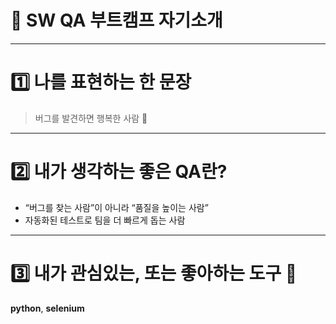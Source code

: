 # 👋 SW QA 부트캠프 자기소개
---

# 1️⃣ 나를 표현하는 한 문장
> 버그를 발견하면 행복한 사람 🐞
---
# 2️⃣ 내가 생각하는 좋은 QA란?
- “버그를 찾는 사람”이 아니라 “품질을 높이는 사람”
- 자동화된 테스트로 팀을 더 빠르게 돕는 사람
---
# 3️⃣ 내가 관심있는, 또는 좋아하는 도구 🧰
**python**, **selenium**
